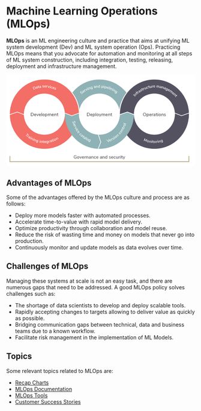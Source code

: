# Machine Learning Operations (MLOps)

**MLOps** is an ML engineering culture and practice that aims at unifying ML system development (Dev) and ML system operation (Ops). Practicing MLOps means that you advocate for automation and monitoring at all steps of ML system construction, including integration, testing, releasing, deployment and infrastructure management.

<p align="center">
  <img src="assets/imgs/general_imgs/mlops_lifecycle.png"/>
</p>

## Advantages of MLOps
Some of the advantages offered by the MLOps culture and process are as follows:

- Deploy more models faster with automated processes.
- Accelerate time-to-value with rapid model delivery.
- Optimize productivity through collaboration and model reuse.
- Reduce the risk of wasting time and money on models that never go into production.
- Continuously monitor and update models as data evolves over time.

## Challenges of MLOps

Managing these systems at scale is not an easy task, and there are numerous gaps that need to be addressed. A good MLOps policy solves challenges such as:

- The shortage of data scientists to develop and deploy scalable tools.
- Rapidly accepting changes to targets allowing to deliver value as quickly as possible.
- Bridging communication gaps between technical, data and business teams due to a known workflow.
- Facilitate risk management in the implementation of ML Models.

## Topics
Some relevant topics related to MLOps are:

- [Recap Charts](docs/recap_charts.md)
- [MLOps Documentation](docs/mlops_documentation.md)
- [MLOps Tools](docs/mlops_tools.md)
- [Customer Success Stories](docs/customer_sucess_stories.md)